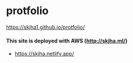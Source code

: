 # protfolio

https://skjha1.github.io/protfolio/

#### This site is deployed with AWS (http://skjha.ml/)

* https://skjha.netlify.app/
